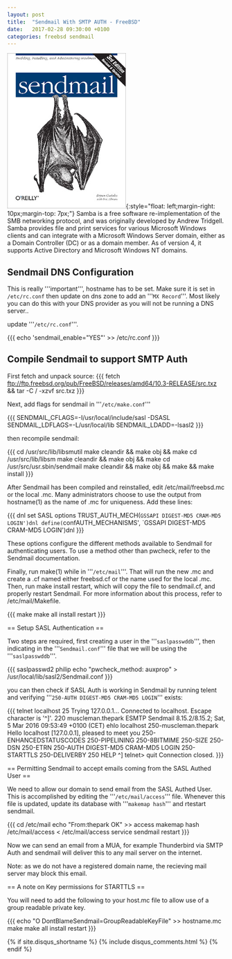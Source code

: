 ```yaml
---
layout: post
title:  "Sendmail With SMTP AUTH - FreeBSD"
date:   2017-02-28 09:30:00 +0100
categories: freebsd sendmail
---
```


![Book Cover](/assets/images/2017-02-28-01.jpg){:style="float: left;margin-right: 10px;margin-top: 7px;"} Samba is a free software re-implementation of the SMB networking protocol, and was originally developed by Andrew Tridgell. Samba provides file and print services for various Microsoft Windows clients and can integrate with a Microsoft Windows Server domain, either as a Domain Controller (DC) or as a domain member. As of version 4, it supports Active Directory and Microsoft Windows NT domains.

## Sendmail DNS Configuration

This is really '''important''', hostname has to be set. Make sure it is set in `/etc/rc.conf` then update on dns zone to add an '''`MX Record`'''. Most likely you can do this with your DNS provider as you will not be running a DNS server..


update '''`/etc/rc.conf`'''.

{{{
echo 'sendmail_enable="YES"' >> /etc/rc.conf
}}}

## Compile Sendmail to support SMTP Auth

First fetch and unpack source:
{{{
fetch ftp://ftp.freebsd.org/pub/FreeBSD/releases/amd64/10.3-RELEASE/src.txz && tar -C / -xzvf src.txz
}}}

Next, add flags for sendmail in '''`/etc/make.conf`'''

{{{
SENDMAIL_CFLAGS=-I/usr/local/include/sasl -DSASL
SENDMAIL_LDFLAGS=-L/usr/local/lib
SENDMAIL_LDADD=-lsasl2
}}}

then recompile sendmail:

{{{
cd /usr/src/lib/libsmutil
make cleandir && make obj && make
cd /usr/src/lib/libsm
make cleandir && make obj && make
cd /usr/src/usr.sbin/sendmail
make cleandir && make obj && make && make install
}}}

After Sendmail has been compiled and reinstalled, edit /etc/mail/freebsd.mc or the local .mc. Many administrators choose to use the output from hostname(1) as the name of .mc for uniqueness. Add these lines:

{{{
dnl set SASL options
TRUST_AUTH_MECH(`GSSAPI DIGEST-MD5 CRAM-MD5 LOGIN')dnl
define(`confAUTH_MECHANISMS', `GSSAPI DIGEST-MD5 CRAM-MD5 LOGIN')dnl
}}}

These options configure the different methods available to Sendmail for authenticating users. To use a method other than pwcheck, refer to the Sendmail documentation.

Finally, run make(1) while in '''`/etc/mail`'''. That will run the new .mc and create a .cf named either freebsd.cf or the name used for the local .mc. Then, run make install restart, which will copy the file to sendmail.cf, and properly restart Sendmail. For more information about this process, refer to /etc/mail/Makefile.

{{{
make
make all install restart
}}}

== Setup SASL Authentication ==

Two steps are required, first creating a user in the '''`saslpasswddb`''', then  indicating in the '''`Sendmail.conf`''' file that we will be using the '''`saslpasswddb`'''.

{{{
saslpasswd2 philip
echo "pwcheck_method: auxprop" > /usr/local/lib/sasl2/Sendmail.conf
}}}

you can then check if SASL Auth is working in Sendmail by running telent and verifying '''`250-AUTH DIGEST-MD5 CRAM-MD5 LOGIN`''' exists:

{{{
telnet localhost 25
Trying 127.0.0.1...
Connected to localhost.
Escape character is '^]'.
220 muscleman.thepark ESMTP Sendmail 8.15.2/8.15.2; Sat, 5 Mar 2016 09:53:49 +0100 (CET)
ehlo localhost
250-muscleman.thepark Hello localhost [127.0.0.1], pleased to meet you
250-ENHANCEDSTATUSCODES
250-PIPELINING
250-8BITMIME
250-SIZE
250-DSN
250-ETRN
250-AUTH DIGEST-MD5 CRAM-MD5 LOGIN
250-STARTTLS
250-DELIVERBY
250 HELP
^]
telnet> quit
Connection closed.
}}}

== Permitting Sendmail to accept emails coming from the SASL Authed User ==

We need to allow our domain to send email from the SASL Authed User. This is accomplished by editing the '''`/etc/mail/access`''' file. Whenever this file is updated, update its database with '''`makemap hash`''' and rtestart sendmail.

{{{
cd /etc/mail
echo "From:thepark            OK" >> access
makemap hash /etc/mail/access < /etc/mail/access
service sendmail restart
}}}

Now we can send an email from a MUA, for example Thunderbird via SMTP Auth and sendmail will deliver this to any mail server on the internet. 

Note: as we do not have a registered domain name, the recieving mail server may block this email.


== A note on Key permissions for STARTTLS ==

You will need to add the following to your host.mc file to allow use of a group readable private key.

{{{
echo "O DontBlameSendmail=GroupReadableKeyFile" >> hostname.mc
make
make all install restart
}}}


{% if site.disqus_shortname %}
  {% include disqus_comments.html %}
{% endif %}



